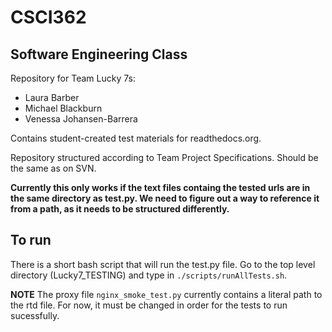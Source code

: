 # CSCI362
## Software Engineering Class

Repository for Team Lucky 7s:
- Laura Barber
- Michael Blackburn
- Venessa Johansen-Barrera

Contains student-created test materials for readthedocs.org.

Repository structured according to Team Project Specifications. Should be the same as on SVN. 

**Currently this only works if the text files containg the tested urls are in the same directory as test.py. We need to figure out a way to reference it from a path, as it needs to be structured differently.**

## To run
There is a short bash script that will run the test.py file. Go to the top level directory (Lucky7_TESTING) and type in `./scripts/runAllTests.sh`. 

**NOTE**
The proxy file `nginx_smoke_test.py` currently contains a literal path to the rtd file. For now, it must be changed in order for the tests to run sucessfully.
